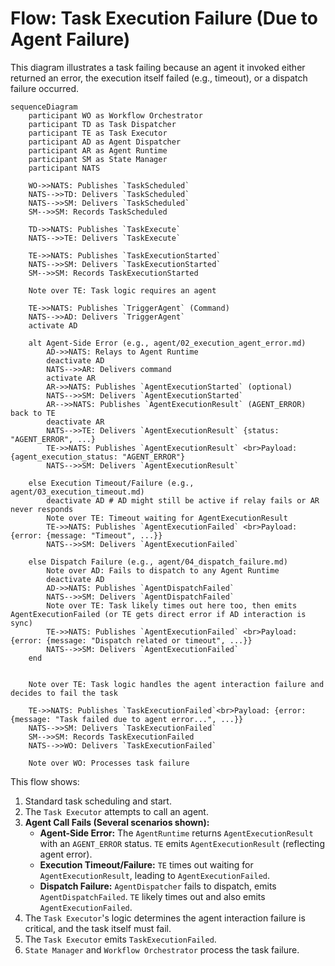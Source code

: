 # Flow: Task Execution Failure (Due to Agent Failure)

This diagram illustrates a task failing because an agent it invoked either returned an error, the execution itself failed (e.g., timeout), or a dispatch failure occurred.

```mermaid
sequenceDiagram
    participant WO as Workflow Orchestrator
    participant TD as Task Dispatcher
    participant TE as Task Executor
    participant AD as Agent Dispatcher
    participant AR as Agent Runtime
    participant SM as State Manager
    participant NATS

    WO->>NATS: Publishes `TaskScheduled`
    NATS-->>TD: Delivers `TaskScheduled`
    NATS-->>SM: Delivers `TaskScheduled` 
    SM-->>SM: Records TaskScheduled

    TD->>NATS: Publishes `TaskExecute` 
    NATS-->>TE: Delivers `TaskExecute`

    TE->>NATS: Publishes `TaskExecutionStarted`
    NATS-->>SM: Delivers `TaskExecutionStarted`
    SM-->>SM: Records TaskExecutionStarted

    Note over TE: Task logic requires an agent

    TE->>NATS: Publishes `TriggerAgent` (Command)
    NATS-->>AD: Delivers `TriggerAgent`
    activate AD

    alt Agent-Side Error (e.g., agent/02_execution_agent_error.md)
        AD->>NATS: Relays to Agent Runtime
        deactivate AD
        NATS-->>AR: Delivers command
        activate AR
        AR->>NATS: Publishes `AgentExecutionStarted` (optional)
        NATS-->>SM: Delivers `AgentExecutionStarted`
        AR-->>NATS: Publishes `AgentExecutionResult` (AGENT_ERROR) back to TE
        deactivate AR
        NATS-->>TE: Delivers `AgentExecutionResult` {status: "AGENT_ERROR", ...}
        TE->>NATS: Publishes `AgentExecutionResult` <br>Payload: {agent_execution_status: "AGENT_ERROR"}
        NATS-->>SM: Delivers `AgentExecutionResult`

    else Execution Timeout/Failure (e.g., agent/03_execution_timeout.md)
        deactivate AD # AD might still be active if relay fails or AR never responds
        Note over TE: Timeout waiting for AgentExecutionResult
        TE->>NATS: Publishes `AgentExecutionFailed` <br>Payload: {error: {message: "Timeout", ...}}
        NATS-->>SM: Delivers `AgentExecutionFailed`

    else Dispatch Failure (e.g., agent/04_dispatch_failure.md)
        Note over AD: Fails to dispatch to any Agent Runtime
        deactivate AD
        AD->>NATS: Publishes `AgentDispatchFailed`
        NATS-->>SM: Delivers `AgentDispatchFailed`
        Note over TE: Task likely times out here too, then emits AgentExecutionFailed (or TE gets direct error if AD interaction is sync)
        TE->>NATS: Publishes `AgentExecutionFailed` <br>Payload: {error: {message: "Dispatch related or timeout", ...}}
        NATS-->>SM: Delivers `AgentExecutionFailed`
    end
    

    Note over TE: Task logic handles the agent interaction failure and decides to fail the task

    TE->>NATS: Publishes `TaskExecutionFailed`<br>Payload: {error: {message: "Task failed due to agent error...", ...}}
    NATS-->>SM: Delivers `TaskExecutionFailed`
    SM-->>SM: Records TaskExecutionFailed
    NATS-->>WO: Delivers `TaskExecutionFailed`

    Note over WO: Processes task failure
```

This flow shows:
1.  Standard task scheduling and start.
2.  The `Task Executor` attempts to call an agent.
3.  **Agent Call Fails (Several scenarios shown):**
    *   **Agent-Side Error:** The `AgentRuntime` returns `AgentExecutionResult` with an `AGENT_ERROR` status. `TE` emits `AgentExecutionResult` (reflecting agent error).
    *   **Execution Timeout/Failure:** `TE` times out waiting for `AgentExecutionResult`, leading to `AgentExecutionFailed`.
    *   **Dispatch Failure:** `AgentDispatcher` fails to dispatch, emits `AgentDispatchFailed`. `TE` likely times out and also emits `AgentExecutionFailed`.
4.  The `Task Executor`'s logic determines the agent interaction failure is critical, and the task itself must fail.
5.  The `Task Executor` emits `TaskExecutionFailed`.
6.  `State Manager` and `Workflow Orchestrator` process the task failure. 
